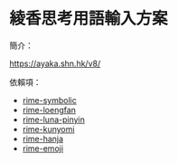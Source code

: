 # 綾香思考用語輸入方案

簡介：

https://ayaka.shn.hk/v8/

依賴項：

- [rime-symbolic](https://github.com/sgalal/rime-symbolic)
- [rime-loengfan](https://github.com/CanCLID/rime-loengfan)
- [rime-luna-pinyin](https://github.com/rime/rime-luna-pinyin)
- [rime-kunyomi](https://github.com/sgalal/rime-kunyomi)
- [rime-hanja](https://github.com/sgalal/rime-hanja)
- [rime-emoji](https://github.com/rime/rime-emoji)
